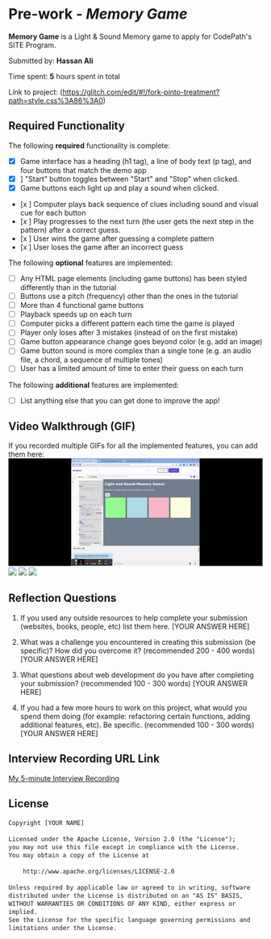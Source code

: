 # Pre-work - _Memory Game_

**Memory Game** is a Light & Sound Memory game to apply for CodePath's SITE Program.

Submitted by: **Hassan Ali**

Time spent: **5** hours spent in total

Link to project: (https://glitch.com/edit/#!/fork-pinto-treatment?path=style.css%3A86%3A0)

## Required Functionality

The following **required** functionality is complete:

- [x] Game interface has a heading (h1 tag), a line of body text (p tag), and four buttons that match the demo app
- [x] ] "Start" button toggles between "Start" and "Stop" when clicked.
- [x] Game buttons each light up and play a sound when clicked.
- [x ] Computer plays back sequence of clues including sound and visual cue for each button
- [x ] Play progresses to the next turn (the user gets the next step in the pattern) after a correct guess.
- [x ] User wins the game after guessing a complete pattern
- [x ] User loses the game after an incorrect guess

The following **optional** features are implemented:

- [ ] Any HTML page elements (including game buttons) has been styled differently than in the tutorial
- [ ] Buttons use a pitch (frequency) other than the ones in the tutorial
- [ ] More than 4 functional game buttons
- [ ] Playback speeds up on each turn
- [ ] Computer picks a different pattern each time the game is played
- [ ] Player only loses after 3 mistakes (instead of on the first mistake)
- [ ] Game button appearance change goes beyond color (e.g. add an image)
- [ ] Game button sound is more complex than a single tone (e.g. an audio file, a chord, a sequence of multiple tones)
- [ ] User has a limited amount of time to enter their guess on each turn

The following **additional** features are implemented:

- [ ] List anything else that you can get done to improve the app!

## Video Walkthrough (GIF)

If you recorded multiple GIFs for all the implemented features, you can add them here:
![](ezgif.com-gif-maker.gif)
![](gif2-link-here)
![](gif3-link-here)
![](gif4-link-here)

## Reflection Questions

1. If you used any outside resources to help complete your submission (websites, books, people, etc) list them here.
   [YOUR ANSWER HERE]

2. What was a challenge you encountered in creating this submission (be specific)? How did you overcome it? (recommended 200 - 400 words)
   [YOUR ANSWER HERE]

3. What questions about web development do you have after completing your submission? (recommended 100 - 300 words)
   [YOUR ANSWER HERE]

4. If you had a few more hours to work on this project, what would you spend them doing (for example: refactoring certain functions, adding additional features, etc). Be specific. (recommended 100 - 300 words)
   [YOUR ANSWER HERE]

## Interview Recording URL Link

[My 5-minute Interview Recording](your-link-here)

## License

    Copyright [YOUR NAME]

    Licensed under the Apache License, Version 2.0 (the "License");
    you may not use this file except in compliance with the License.
    You may obtain a copy of the License at

        http://www.apache.org/licenses/LICENSE-2.0

    Unless required by applicable law or agreed to in writing, software
    distributed under the License is distributed on an "AS IS" BASIS,
    WITHOUT WARRANTIES OR CONDITIONS OF ANY KIND, either express or implied.
    See the License for the specific language governing permissions and
    limitations under the License.
